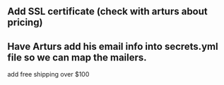 Add SSL certificate (check with arturs about pricing)
-
Have Arturs add his email info into secrets.yml file so we can map the mailers.
-
add free shipping over $100













